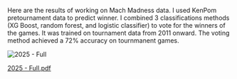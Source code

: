 Here are the results of working on Mach Madness data. I used KenPom pretournament data to predict winner. I combined 3 classifications methods (XG Boost, random forest, and logistic classifier) to vote for the winners of the games. 
It was trained on tournament data from 2011 onward. The voting method achieved a 72% accuracy on tournmanent games.

![2025 - Full](https://github.com/user-attachments/assets/f1968412-1473-4171-9b07-bc32ce81f9e2)



[2025 - Full.pdf](https://github.com/user-attachments/files/19329515/2025.-.Full.pdf)
